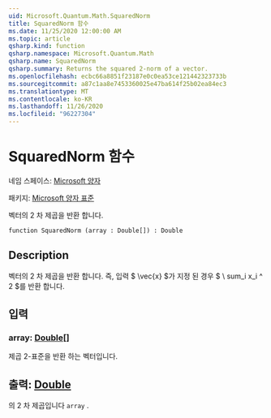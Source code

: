 ```yaml
---
uid: Microsoft.Quantum.Math.SquaredNorm
title: SquaredNorm 함수
ms.date: 11/25/2020 12:00:00 AM
ms.topic: article
qsharp.kind: function
qsharp.namespace: Microsoft.Quantum.Math
qsharp.name: SquaredNorm
qsharp.summary: Returns the squared 2-norm of a vector.
ms.openlocfilehash: ecbc66a8851f23187e0c0ea53ce121442323733b
ms.sourcegitcommit: a87c1aa8e7453360025e47ba614f25b02ea84ec3
ms.translationtype: MT
ms.contentlocale: ko-KR
ms.lasthandoff: 11/26/2020
ms.locfileid: "96227304"
---
```

# <a name="squarednorm-function"></a>SquaredNorm 함수

네임 스페이스: [Microsoft 양자](xref:Microsoft.Quantum.Math)

패키지: [Microsoft 양자 표준](https://nuget.org/packages/Microsoft.Quantum.Standard)


벡터의 2 차 제곱을 반환 합니다.

```qsharp
function SquaredNorm (array : Double[]) : Double
```


## <a name="description"></a>Description

벡터의 2 차 제곱을 반환 합니다. 즉, 입력 $ \vec{x} $가 지정 된 경우 $ \ sum_i x_i ^ 2 $를 반환 합니다.

## <a name="input"></a>입력

### <a name="array--double"></a>array: [Double](xref:microsoft.quantum.lang-ref.double)[]

제곱 2-표준을 반환 하는 벡터입니다.



## <a name="output--double"></a>출력: [Double](xref:microsoft.quantum.lang-ref.double)

의 2 차 제곱입니다 `array` .